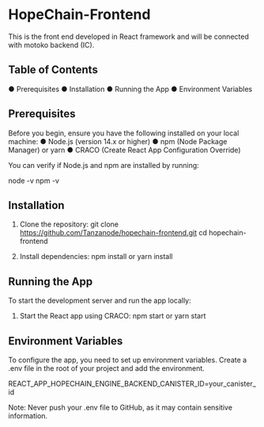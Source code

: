 # HopeChain-Frontend
This is the front end developed in React framework and will be connected with motoko backend (IC).

## Table of Contents
● Prerequisites
● Installation
● Running the App
● Environment Variables

## Prerequisites
Before you begin, ensure you have the following installed on your local machine:
● Node.js (version 14.x or higher)
● npm (Node Package Manager) or yarn
● CRACO (Create React App Configuration Override)
 
You can verify if Node.js and npm are installed by running:

node -v
npm -v

## Installation
1. Clone the repository:
git clone https://github.com/Tanzanode/hopechain-frontend.git
cd hopechain-frontend

2. Install dependencies:
npm install
or
yarn install

## Running the App
To start the development server and run the app locally:
1. Start the React app using CRACO:
npm start
or
yarn start

## Environment Variables
To configure the app, you need to set up environment variables. Create a .env file in the root of your project and add the environment.

REACT_APP_HOPECHAIN_ENGINE_BACKEND_CANISTER_ID=your_canister_id

Note: Never push your .env file to GitHub, as it may contain sensitive information.


